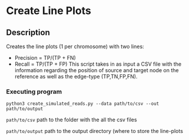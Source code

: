 # Create Line Plots

## Description
Creates the line plots (1 per chromosome) with two lines: 
 * Precision = TP/(TP + FN)
 * Recall = TP/(TP + FP)
This script takes in as input a CSV file with the information regarding the position of source and target node on the reference as well as the edge-type (TP,TN,FP,FN).

### Executing program
```python3 create_simulated_reads.py --data path/to/csv --out path/to/output```

```path/to/csv``` path to the folder with the all the csv files

```path/to/output``` path to the output directory (where to store the line-plots
